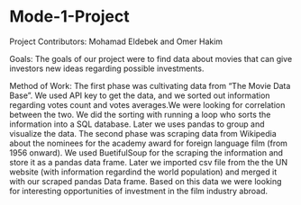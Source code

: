 # Mode-1-Project

Project Contributors: Mohamad Eldebek and Omer Hakim

Goals:
The goals of our project were to find data about movies that can give investors new ideas regarding possible investments.

Method of Work:
The first phase was cultivating data from “The Movie Data Base”. We used API key to get the data, and we sorted out information regarding votes count and votes averages.We were looking for correlation between the two. We did the sorting with running a loop who sorts the information into a SQL database. Later we uses pandas to group and visualize the data.
The second phase was scraping data from Wikipedia about the nominees for the academy award for foreign language film (from 1956 onward). We used BuetifulSoup for the scraping the information and store it as a pandas data frame. Later we imported csv file from the the UN website (with information regardind the world population) and merged it with our scraped pandas Data frame. Based on this data we were looking for interesting opportunities of investment in the film industry abroad.
